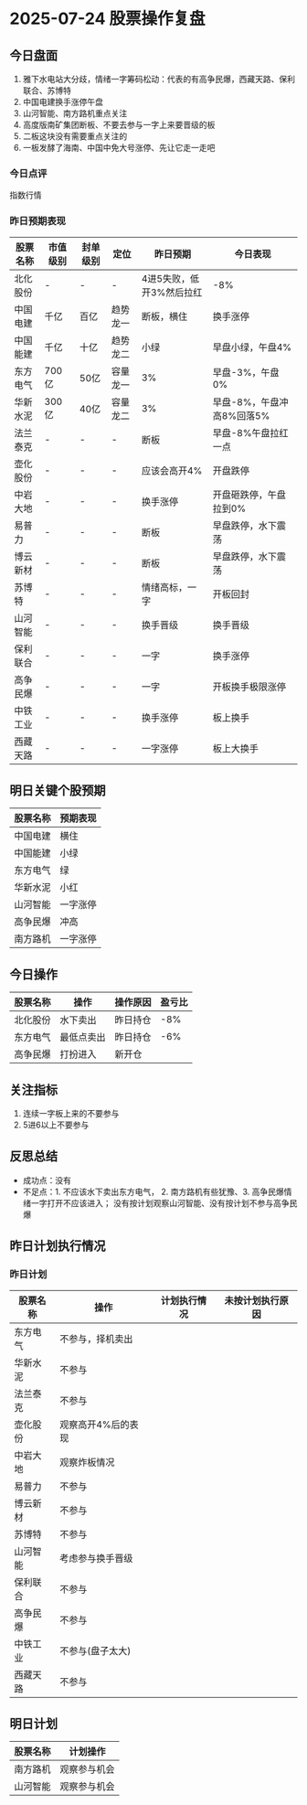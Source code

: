 # 2025-07-24 股票操作复盘

## 今日盘面
1. 雅下水电站大分歧，情绪一字筹码松动：代表的有高争民爆，西藏天路、保利联合、苏博特
2. 中国电建换手涨停午盘
3. 山河智能、南方路机重点关注
4. 高度版南矿集团断板、不要去参与一字上来要晋级的板
5. 二板这块没有需要重点关注的
6. 一板发酵了海南、中国中免大号涨停、先让它走一走吧
### 今日点评
指数行情
### 昨日预期表现

| 股票名称 | 市值级别 | 封单级别 | 定位 | 昨日预期 | 今日表现 |
|---------|----------|----------|------|----------|----------|
| 北化股份 | - | - | - | 4进5失败，低开3%然后拉红 | -8% |
| 中国电建 | 千亿 | 百亿 | 趋势龙一 | 断板，横住 | 换手涨停 |
| 中国能建 | 千亿 | 十亿 | 趋势龙二 | 小绿 | 早盘小绿，午盘4% |
| 东方电气 | 700亿 | 50亿 | 容量龙一 | 3% | 早盘-3%，午盘0% |
| 华新水泥 | 300亿 | 40亿 | 容量龙二 | 3% | 早盘-8%，午盘冲高8%回落5% |
| 法兰泰克 | - | - | - | 断板 | 早盘-8%午盘拉红一点 |
| 壶化股份 | - | - | - | 应该会高开4% | 开盘跌停 |
| 中岩大地 | - | - | - | 换手涨停 | 开盘砸跌停，午盘拉到0% |
| 易普力 | - | - | - | 断板 | 早盘跌停，水下震荡 |
| 博云新材 | - | - | - | 断板 | 早盘跌停，水下震荡 |
| 苏博特 | - | - | - | 情绪高标，一字 | 开板回封 |
| 山河智能 | - | - | - | 换手晋级 | 换手晋级 |
| 保利联合 | - | - | - | 一字 | 换手涨停 |
| 高争民爆 | - | - | - | 一字 | 开板换手极限涨停 |
| 中铁工业 | - | - | - | 换手涨停 | 板上换手 |
| 西藏天路 | - | - | - | 一字涨停 | 板上大换手 |

## 明日关键个股预期

| 股票名称 | 预期表现 |
|---------|----------|
| 中国电建 | 横住 |
| 中国能建 | 小绿 |
| 东方电气 | 绿 |
| 华新水泥 | 小红 |
| 山河智能 | 一字涨停 |
| 高争民爆 | 冲高 |
| 南方路机 | 一字涨停 |
## 今日操作

| 股票名称 | 操作 | 操作原因 | 盈亏比 |
|---------|------|----------|--------|
| 北化股份 | 水下卖出 | 昨日持仓 | -8% |
| 东方电气 | 最低点卖出 | 昨日持仓 | -6% |
| 高争民爆 | 打扮进入 | 新开仓 |  |

## 关注指标
1. 连续一字板上来的不要参与
2. 5进6以上不要参与

## 反思总结
- 成功点：没有
- 不足点：1. 不应该水下卖出东方电气， 2. 南方路机有些犹豫、3. 高争民爆情绪一字打开不应该进入；
没有按计划观察山河智能、没有按计划不参与高争民爆

## 昨日计划执行情况
### 昨日计划

| 股票名称 | 操作 | 计划执行情况 | 未按计划执行原因 |
|---------|------|--------------|------------------|
| 东方电气 | 不参与，择机卖出 |  |  |
| 华新水泥 | 不参与 |  |  |
| 法兰泰克 | 不参与 |  |  |
| 壶化股份 | 观察高开4%后的表现 |  |  |
| 中岩大地 | 观察炸板情况 |  |  |
| 易普力 | 不参与 |  |  |
| 博云新材 | 不参与 |  |  |
| 苏博特 | 不参与 |  |  |
| 山河智能 | 考虑参与换手晋级 |  |  |
| 保利联合 | 不参与 |  |  |
| 高争民爆 | 不参与 |  |  |
| 中铁工业 | 不参与(盘子太大) |  |  |
| 西藏天路 | 不参与 |  |  |

## 明日计划
| 股票名称 | 计划操作 |
|---------|----------|
| 南方路机 | 观察参与机会 |
| 山河智能 | 观察参与机会 |
